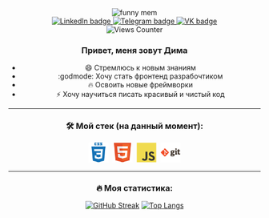 <div id="header" align="center">
  <img src="https://media.giphy.com/media/WUlplcMpOCEmTGBtBW/giphy.gif" alt="funny mem"width="250px">
<div>
  
<div id="badges">
  <a href="https://www.linkedin.com/in/boneseller">
    <img src="https://img.shields.io/badge/LinkedIn-blue?logo=linkedin&logoColor=white&style=for-the-badge" alt="LinkedIn badge">
  </a>
    <a href="https://t.me/boneSeller">
    <img src="https://img.shields.io/badge/Telegram-9cf?logo=Telegram&logoColor=white&style=for-the-badge" alt="Telegram badge"
  </a>
  <a href="https://vk.com/id164162745">
    <img src="https://img.shields.io/badge/VK-blue?logo=vk&logoColor=white&style=for-the-badge" alt="VK badge">
  </a>
</div>

 <div id="counter">
   <img src="https://komarev.com/ghpvc/?username=boneSeller&style=flat-square&color=blue" alt="Views Counter"/>
 </div
  
 ---

### Привет, меня зовут Дима

- :smile: Стремлюсь к новым знаниям 
- :godmode: Хочу стать фронтенд разрабочтиком
- :fire: Освоить новые фреймворки
- :zap: Хочу научиться писать красивый и чистый код
   
---


### 🛠️ Мой стек (на данный момент):
<div>
  <img src="https://github.com/devicons/devicon/blob/master/icons/css3/css3-plain-wordmark.svg"  title="CSS3" alt="CSS" width="40" height="40"/>&nbsp;
  <img src="https://github.com/devicons/devicon/blob/master/icons/html5/html5-original.svg" title="HTML5" alt="HTML" width="40" height="40"/>&nbsp;
  <img src="https://github.com/devicons/devicon/blob/master/icons/javascript/javascript-original.svg" title="JavaScript" alt="JavaScript" width="40" height="40"/>&nbsp;
  <img src="https://github.com/devicons/devicon/blob/master/icons/git/git-original-wordmark.svg" title="Git" **alt="Git" width="40" height="40"/>
</div>

---
  
### :fire: Моя статистика:
 

[![GitHub Streak](http://github-readme-streak-stats.herokuapp.com?user=boneSeller&date_format=M%20j%5B%2C%20Y%5D)](https://git.io/streak-stats)
[![Top Langs](https://github-readme-stats.vercel.app/api/top-langs/?username=boneSeller&layout=compact&theme=vision-friendly-dracula)](https://github.com/anuraghazra/github-readme-stats)
